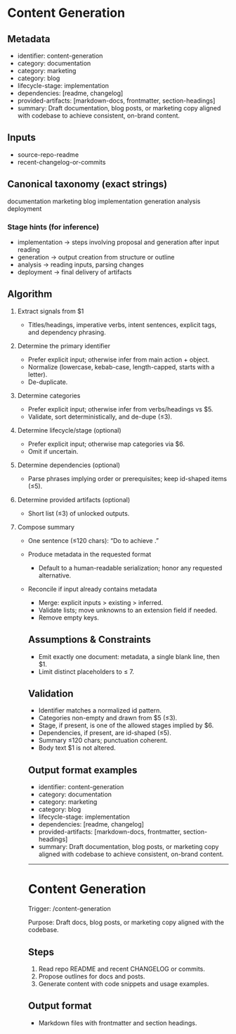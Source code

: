 # Content Generation

## Metadata

- identifier: content-generation
- category: documentation
- category: marketing
- category: blog
- lifecycle-stage: implementation
- dependencies: [readme, changelog]
- provided-artifacts: [markdown-docs, frontmatter, section-headings]
- summary: Draft documentation, blog posts, or marketing copy aligned with codebase to achieve consistent, on-brand content.

## Inputs

- source-repo-readme
- recent-changelog-or-commits

## Canonical taxonomy (exact strings)

documentation
marketing
blog
implementation
generation
analysis
deployment

### Stage hints (for inference)

- implementation → steps involving proposal and generation after input reading
- generation → output creation from structure or outline
- analysis → reading inputs, parsing changes
- deployment → final delivery of artifacts

## Algorithm

1. Extract signals from $1  
   * Titles/headings, imperative verbs, intent sentences, explicit tags, and dependency phrasing.

2. Determine the primary identifier  
   * Prefer explicit input; otherwise infer from main action + object.  
   * Normalize (lowercase, kebab-case, length-capped, starts with a letter).  
   * De-duplicate.

3. Determine categories  
   * Prefer explicit input; otherwise infer from verbs/headings vs $5.  
   * Validate, sort deterministically, and de-dupe (≤3).

4. Determine lifecycle/stage (optional)  
   * Prefer explicit input; otherwise map categories via $6.  
   * Omit if uncertain.

5. Determine dependencies (optional)  
   * Parse phrases implying order or prerequisites; keep id-shaped items (≤5).

6. Determine provided artifacts (optional)  
   * Short list (≤3) of unlocked outputs.

7. Compose summary  
   * One sentence (≤120 chars): “Do <verb> <object> to achieve <outcome>.”

8. Produce metadata in the requested format  
   * Default to a human-readable serialization; honor any requested alternative.

9. Reconcile if input already contains metadata  
   * Merge: explicit inputs > existing > inferred.  
   * Validate lists; move unknowns to an extension field if needed.  
   * Remove empty keys.

## Assumptions & Constraints

- Emit exactly one document: metadata, a single blank line, then $1.
- Limit distinct placeholders to ≤ 7.

## Validation

- Identifier matches a normalized id pattern.
- Categories non-empty and drawn from $5 (≤3).
- Stage, if present, is one of the allowed stages implied by $6.
- Dependencies, if present, are id-shaped (≤5).
- Summary ≤120 chars; punctuation coherent.
- Body text $1 is not altered.

## Output format examples

- identifier: content-generation  
- category: documentation  
- category: marketing  
- category: blog  
- lifecycle-stage: implementation  
- dependencies: [readme, changelog]  
- provided-artifacts: [markdown-docs, frontmatter, section-headings]  
- summary: Draft documentation, blog posts, or marketing copy aligned with codebase to achieve consistent, on-brand content.

---

# Content Generation

Trigger: /content-generation

Purpose: Draft docs, blog posts, or marketing copy aligned with the codebase.

## Steps

1. Read repo README and recent CHANGELOG or commits.
2. Propose outlines for docs and posts.
3. Generate content with code snippets and usage examples.

## Output format

- Markdown files with frontmatter and section headings.
